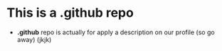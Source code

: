 # This is a .github repo
- **.github** repo is actually for apply a description on our profile (so go away) (jkjk)
